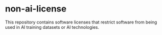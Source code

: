 # non-ai-license
This repository contains software licenses that restrict software from being used in AI training datasets or AI technologies.
